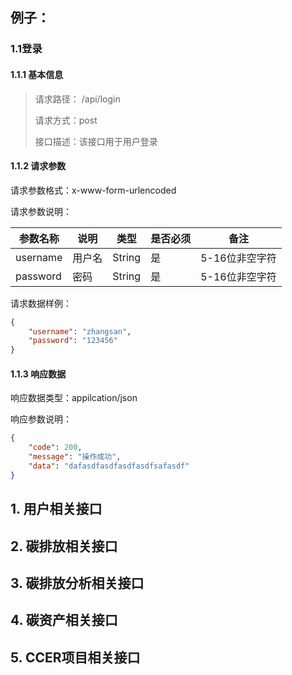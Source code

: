 ## 例子：

### 1.1登录

#### 1.1.1 基本信息

> 请求路径： /api/login
>
> 请求方式：post
>
> 接口描述：该接口用于用户登录

#### 1.1.2 请求参数

请求参数格式：x-www-form-urlencoded

请求参数说明：

| 参数名称 | 说明   | 类型   | 是否必须 | 备注           |
| -------- | ------ | ------ | -------- | -------------- |
| username | 用户名 | String | 是       | 5-16位非空字符 |
| password | 密码   | String | 是       | 5-16位非空字符 |

请求数据样例：

```json
{
    "username": "zhangsan",
    "password": "123456"
}
```

#### 1.1.3 响应数据

响应数据类型：appilcation/json

响应参数说明：

``` json
{
    "code": 200,
    "message": "操作成功",
    "data": "dafasdfasdfasdfasdfsafasdf"
}
```





## 1. 用户相关接口







## 2. 碳排放相关接口





## 3. 碳排放分析相关接口







## 4. 碳资产相关接口







## 5. CCER项目相关接口

